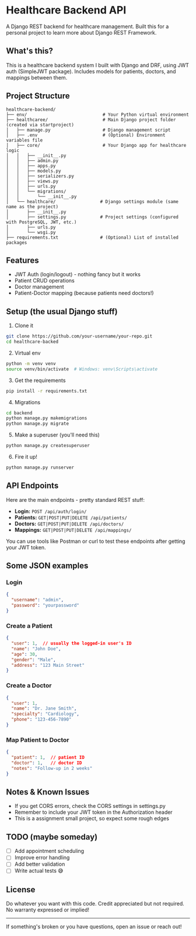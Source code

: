 # Healthcare Backend API

A Django REST backend for healthcare management. Built this for a personal project to learn more about Django REST Framework.

## What's this?
This is a healthcare backend system I built with Django and DRF, using JWT auth (SimpleJWT package). Includes models for patients, doctors, and mappings between them.

## Project Structure
```
healthcare-backend/
├── env/                             # Your Python virtual environment
├── healthcaree/                     # Main Django project folder (created via startproject)
│   ├── manage.py                    # Django management script
│   ├── .env                         # (Optional) Environment variables file
│   ├── core/                        # Your Django app for healthcare logic
│   │   ├── __init__.py
│   │   ├── admin.py
│   │   ├── apps.py
│   │   ├── models.py
│   │   ├── serializers.py
│   │   ├── views.py
│   │   ├── urls.py
│   │   └── migrations/
│   │       └── __init__.py
│   └── healthcare/                 # Django settings module (same name as the project)
│       ├── __init__.py
│       ├── settings.py             # Project settings (configured with PostgreSQL, JWT, etc.)
│       ├── urls.py
│       └── wsgi.py
├── requirements.txt                # (Optional) List of installed packages

```

## Features
- JWT Auth (login/logout) - nothing fancy but it works
- Patient CRUD operations 
- Doctor management
- Patient-Doctor mapping (because patients need doctors!)

## Setup (the usual Django stuff)

1. Clone it
```bash
git clone https://github.com/your-username/your-repo.git
cd healthcare-backed
```

2. Virtual env
```bash
python -m venv venv
source venv/bin/activate  # Windows: venv\Scripts\activate
```

3. Get the requirements
```bash
pip install -r requirements.txt
```

4. Migrations
```bash
cd backend
python manage.py makemigrations
python manage.py migrate
```

5. Make a superuser (you'll need this)
```bash
python manage.py createsuperuser
```

6. Fire it up!
```bash
python manage.py runserver
```

## API Endpoints

Here are the main endpoints - pretty standard REST stuff:

* **Login:** `POST /api/auth/login/`
* **Patients:** `GET|POST|PUT|DELETE /api/patients/`
* **Doctors:** `GET|POST|PUT|DELETE /api/doctors/`
* **Mappings:** `GET|POST|PUT|DELETE /api/mappings/`

You can use tools like Postman or curl to test these endpoints after getting your JWT token.

## Some JSON examples

### Login
```json
{
  "username": "admin",
  "password": "yourpassword"
}
```

### Create a Patient
```json
{
  "user": 1,  // usually the logged-in user's ID
  "name": "John Doe",
  "age": 30,
  "gender": "Male",
  "address": "123 Main Street"
}
```

### Create a Doctor
```json
{
  "user": 1,
  "name": "Dr. Jane Smith",
  "specialty": "Cardiology",
  "phone": "123-456-7890"
}
```

### Map Patient to Doctor
```json
{
  "patient": 1,  // patient ID
  "doctor": 1,   // doctor ID
  "notes": "Follow-up in 2 weeks"
}
```

## Notes & Known Issues

- If you get CORS errors, check the CORS settings in settings.py
- Remember to include your JWT token in the Authorization header
- This is a assignment small  project, so expect some rough edges

## TODO (maybe someday)
- [ ] Add appointment scheduling
- [ ] Improve error handling
- [ ] Add better validation
- [ ] Write actual tests 😅

## License
Do whatever you want with this code. Credit appreciated but not required. No warranty expressed or implied!

---
If something's broken or you have questions, open an issue or reach out!
